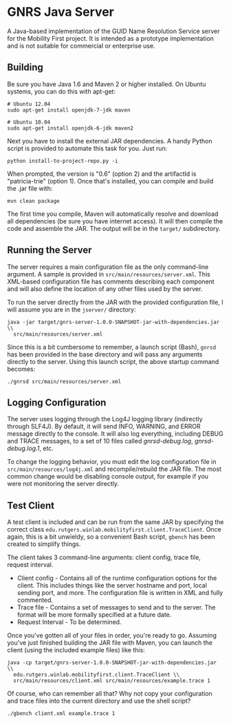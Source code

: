 # GNRS Java Server #
A Java-based implementation of the GUID Name Resolution Service server for the
Mobility First project.  It is intended as a prototype implementation and is
not suitable for commercial or enterprise use.

## Building ##
Be sure you have Java 1.6 and Maven 2 or higher installed.  On Ubuntu systems,
you can do this with apt-get:

    # Ubuntu 12.04
    sudo apt-get install openjdk-7-jdk maven

    # Ubuntu 10.04
    sudo apt-get install openjdk-6-jdk maven2

Next you have to install the external JAR dependencies. A handy Python script
is provided to automate this task for you. Just run:

    python install-to-project-repo.py -i

When prompted, the version is "0.6" (option 2) and the artifactId is
"patricia-trie" (option 1).  Once that's installed, you can compile and build
the .jar file with:

    mvn clean package

The first time you compile, Maven will automatically resolve and download all
dependencies (be sure you have internet access).  It will then compile the
code and assemble the JAR.  The output will be in the `target/` subdirectory.

## Running the Server ##
The server requires a main configuration file as the only command-line
argument.  A sample is provided in `src/main/resources/server.xml`.  This
XML-based configuration file has comments describing each component and will
also define the location of any other files used by the server.

To run the server directly from the JAR with the provided configuration file,
I will assume you are in the `jserver/` directory:

    java -jar target/gnrs-server-1.0.0-SNAPSHOT-jar-with-dependencies.jar \\
      src/main/resources/server.xml

Since this is a bit cumbersome to remember, a launch script (Bash), `gnrsd` has been
provided in the base directory and will pass any arguments directly to the
server.  Using this launch script, the above startup command becomes:

    ./gnrsd src/main/resources/server.xml

## Logging Configuration ##
The server uses logging through the Log4J logging library (indirectly through
SLF4J).  By default, it will send INFO, WARNING, and ERROR message directly to
the console.  It will also log everything, including DEBUG and TRACE messages,
to a set of 10 files called _gnrsd-debug.log_, _gnrsd-debug.log.1_, etc.

To change the logging behavior, you must edit the log configuration file in
`src/main/resources/log4j.xml` and recompile/rebuild the JAR file.  The most
common change would be disabling console output, for example if you were not
monitoring the server directly.

## Test Client ##
A test client is included and can be run from the same JAR by specifying the
correct class `edu.rutgers.winlab.mobilityfirst.client.TraceClient`.  Once
again, this is a bit unwieldy, so a convenient Bash script, `gbench` has been
created to simplify things.

The client takes 3 command-line arguments: client config, trace file, request
interval.

* Client config - Contains all of the runtime configuration options for the
  client. This includes things like the server hostname and port, local
  sending port, and more.  The configuration file is written in XML and fully
  commented.
* Trace file - Contains a set of messages to send and to the server.  The
  format will be more formally specified at a future date.
* Request Interval - To be determined.

Once you've gotten all of your files in order, you're ready to go.  Assuming
you've just finished building the JAR file with Maven, you can launch the
client (using the included example files) like this:

    java -cp target/gnrs-server-1.0.0-SNAPSHOT-jar-with-dependencies.jar \\
      edu.rutgers.winlab.mobilityfirst.client.TraceClient \\
      src/main/resources/client.xml src/main/resources/example.trace 1

Of course, who can remember all that?  Why not copy your configuration and
trace files into the current directory and use the shell script?

    ./gbench client.xml example.trace 1

